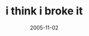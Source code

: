 ---
layout: base.njk
title : 'i think i broke it' 
view_title : 'i think i broke it' 
year : '2005' 
date : '2005-11-02' 
img_file : '/drawing/ithinkibrokeit.png' 
html_file : 'ithinkibrokeit' 
next_html : 'illgetnervousagain.html' 
year_order : '141' 
permalink : "title/{{html_file}}.html"
---